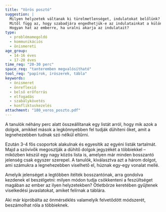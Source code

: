```yaml
---
title: "Vörös posztó"
suggestion: | 
  Milyen helyzetek váltanak ki türelmetlenséget, indulatokat belőlünk? Fontos-e, hogy tisztában legyünk ezzel?
  Mitől függ az, hogy szabadjára engedhetjük-e az indulatainkat a különféle helyzetekben?
  Hogyan hat az emberre, ha uralni akarja az indulatait?
type:
  - problémamegoldó
  - kommunikációs
  - önismereti
age_group:
  - 14-16 éves
  - 17-20 éves
time_req: "20-30 perc"
space_req: "tanteremben megvalósítható"
tool_req: "papírok, írószerek, tábla"
keywords: 
  - önismeret
  - önreflexió
  - belső erőforrás
  - elfogadás
  - szabálykövetés
  - konfliktuskezelés
attachment: "180_voros_poszto.pdf"
---
```


A tanulók néhány perc alatt összeállítanak egy listát arról, hogy mik azok a dolgok, amikkel mások a legkönnyebben fel tudják dühíteni őket, amit a legnehezebben tudnak szó nélkül eltűrni.

Ezután 3-4 fős csoportok alakulnak és egyesítik az egyéni listák tartalmát. Majd a szóvivők megosztják a dühítő dolgok jegyzékét a többiekkel – miközben készül egy nagy közös lista is, amelyen már minden bosszantó jelenség csak egyszer szerepel. A tanulók, kiválasztva azt a három dolgot, ami számukra a legnehezebben viselhető el, húznak egy-egy vonalat mellé.

Amelyik jelenséget a legtöbben ítélték bosszantónak, arra gondolva kezdenek el beszélgetni: milyen módon tudja csökkenteni a feszültséget magában az ember az ilyen helyzetekben? Ötletbörze keretében gyűjtenek viselkedési javaslatokat, amiket felírnak a táblára.

Aki már kipróbálta az önmérséklés valamelyik felvetődött módszerét, beszámolhat róla a többieknek.
  
  
